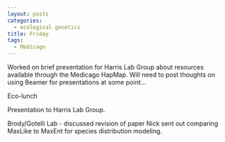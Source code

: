 ```yaml
---
layout: posts
categories:
  - ecological genetics
title: Friday
tags:
  - Medicago
---
```


Worked on brief presentation for Harris Lab Group about resources available through the Medicago HapMap. Will need to post thoughts on using Beamer for presentations at some point...

Eco-lunch

Presentation to Harris Lab Group.

Brody/Gotelli Lab - discussed revision of paper Nick sent out comparing MaxLike to MaxEnt for species distribution modeling.